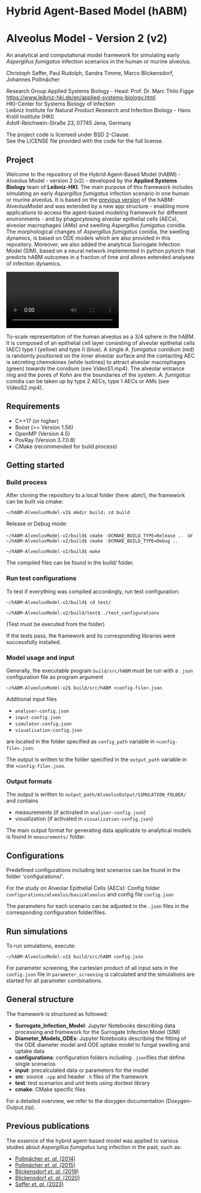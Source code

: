 # Hybrid Agent-Based Model (hABM) 
# Alveolus Model - Version 2 (v2)

An analytical and computational model framework for simulating early *Aspergillus fumigatus* infection scenarios in the human or murine alveolus.

Christoph Saffer, Paul Rudolph, Sandra Timme, Marco Blickensdorf, Johannes Pollmächer

Research Group Applied Systems Biology - Head: Prof. Dr. Marc Thilo Figge\
https://www.leibniz-hki.de/en/applied-systems-biology.html \
HKI-Center for Systems Biology of Infection\
Leibniz Institute for Natural Product Research and Infection Biology - Hans Knöll Institute (HKI)\
Adolf-Reichwein-Straße 23, 07745 Jena, Germany

The project code is licensed under BSD 2-Clause.\
See the LICENSE file provided with the code for the full license.

## Project

Welcome to the repository of the Hybrid Agent-Based Model (hABM) - Alveolus Model - version 2 (v2) - developed by the **Applied Systems Biology** team of **Leibniz-HKI**.
The main purpose of this framework includes simulating an early *Aspergillus fumigatus* infection scenario in one human or murine alveolus. 
It is based on the [previous version](https://github.com/applied-systems-biology/hABM-AlveolusModel) of the hABM-AlveolusModel and was extended by a new app structure - 
enabling more applications to access the agent-based modeling framework for different environments - and by phagocytosing alveolar epithelial cells (AECs), alveolar macrophages (AMs) and swelling *Aspergillus fumigatus* conidia.
The morphological changes of *Aspergillus fumigatus* conidia, the swelling dynamics, is based on ODE models which are also provided in this repository.
Moreover, we also added the analytical Surrogate Infection Model (SIM), based on a neural network implemented in python pytorch that predicts hABM outcomes in a fraction of time and allows extended analyses of infection dynamics.


 ![](hABM_image.mp4 "To-scale representation of one human alveolus")

To-scale representation of the human alveolus as a 3/4 sphere in the hABM. It is composed of an epithelial cell layer consisting of alveolar epithelial
cells (AEC) type I (yellow) and type II (blue). A single *A. fumigatus* conidium (red) is
randomly positioned on the inner alveolar surface and the contacting AEC is secreting
chemokines (white isolines) to attract alveolar macrophages (green) towards the conidium (see VideoS1.mp4).
The alveolar entrance ring and the pores of Kohn are the boundaries of the system. 
*A. fumigatus* conidia can be taken up by type 2 AECs, type 1 AECs or AMs (see VideoS2.mp4).

## Requirements
- C++17 (or higher)
- Boost (>= Version 1.56)
- OpenMP (Version 4.5)
- PovRay (Version 3.7.0.8)
- CMake (recommended for build process)

## Getting started
### Build process

After cloning the repository to a local folder (here: abm/), the framework can be built via cmake:

`~/hABM-AlveolusModel-v2$ mkdir build; cd build`

Release or Debug mode: 

`~/hABM-AlveolusModel-v2/build$ cmake -DCMAKE_BUILD_TYPE=Release .. `
or `~/hABM-AlveolusModel-v2/build$ cmake -DCMAKE_BUILD_TYPE=Debug .. `

`~/hABM-AlveolusModel-v2/build$ make `

The compiled files can be found in the build/ folder.

### Run test configurations

To test if everything was compiled accordingly, run test configuration:

`~/hABM-AlveolusModel-v2/build$ cd test/`

`~/hABM-AlveolusModel-v2/build/test$ ./test_configurations`

(Test must be executed from the folder)

If the tests pass, the framework and its corresponding libraries were successfully installed.

### Model usage and input

Generally, the executable program `build/src/hABM` must be run with a `.json` configuration file as program argument

`~/hABM-AlveolusModel-v2$ build/src/hABM <config-file>.json` 

Additional input files 
- `analyser-config.json`
- `input-config.json`
- `simulator-config.json`
- `visualisation-config.json`

are located in the folder specified as `config_path` variable in `<config-file>.json`.

The output is written to the folder specified in the `output_path` variable in the `<config-file>.json`. 

### Output formats

The output is written to `output_path/AlveolusOutput/SIMULATION_FOLDER/` and contains
- measurements (if activated in `analyser-config.json`)
- visualization (if activated in `visualization-config.json`)

The main output format for generating data applicable to analytical models is found in `measurements/` folder.

## Configurations

Predefined configurations including test scenarios can be found in the folder 'configurations/'. 

For the study on Alveolar Epithelial Cells (AECs): Config folder `configurations/alveolus/basicAlveolus` and config file `config.json`

The parameters for each scenario can be adjusted in the `.json` files in the corresponding configuration folder/files.

## Run simulations 

To run simulations, execute: 

`~/hABM-AlveolusModel-v2$ build/src/hABM config.json`

For parameter screening, the cartesian product of all input sets in the `config.json` file in `parameter_screening` is calculated and the simulations are started for all parameter combinations.

## General structure
The framework is structured as followed:

- **Surrogate_Infection_Model**: Jupyter Notebooks describing data processing and framework for the Surrogate Infection Model (SIM) 
- **Diameter_Models_ODEs**: Jupyter Notebooks describing the fitting of the ODE diameter model and ODE uptake model to fungal swelling and uptake data
- **configurations**: configuration folders including `.json`files that define single scenarios
- **input**: precalculated data or parameters for the model
- **src**: source `.cpp` and header `.h` files of the framework
- **test**: test scenarios and unit tests using doctest library
- **cmake**: CMake specific files

For a detailed overview, we refer to the doxygen documentation (Doxygen-Output.zip).

## Previous publications

The essence of the hybrid agent-based model was applied to various studies about *Aspergillus fumigatus* lung infection in the past, such as:
- [Pollmächer *et. al.* (2014)](https://journals.plos.org/plosone/article?id=10.1371/journal.pone.0111630)
- [Pollmächer *et. al.* (2015)](https://www.frontiersin.org/articles/10.3389/fmicb.2015.00503/)
- [Blickensdorf *et. al.* (2019)](https://www.frontiersin.org/articles/10.3389/fimmu.2019.00142/)
- [Blickensdorf *et. al.* (2020)](https://www.frontiersin.org/articles/10.3389/fmicb.2020.01951/)
- [Saffer *et. al.* (2023)](https://www.nature.com/articles/s41540-023-00272-x)
